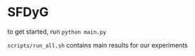 # SFDyG

to get started, run `python main.py`

`scripts/run_all.sh` contains main results for our experiments

